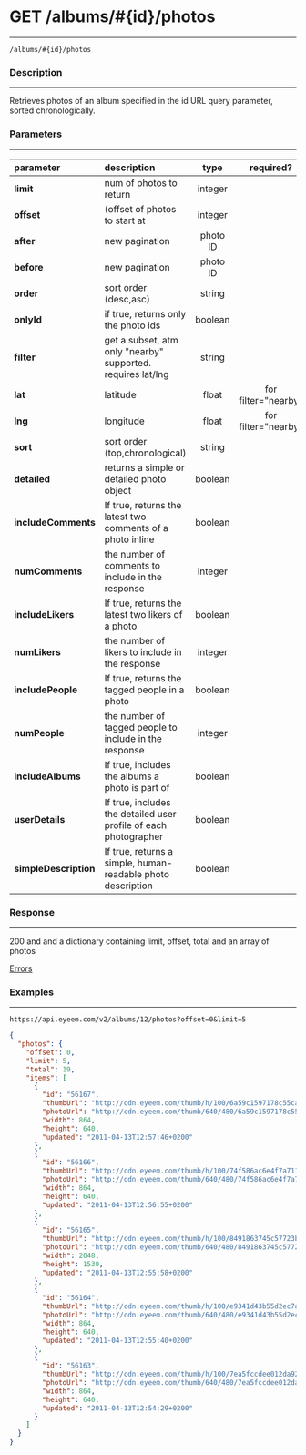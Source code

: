 # GET /albums/#{id}/photos
***
`/albums/#{id}/photos`

### Description
***
Retrieves photos of an album specified in the id URL query parameter, sorted chronologically.

### Parameters
***

|parameter| description| type |required? |default|
|:---------|:--------------|:----------:|:------------:|:------------:|
|**limit**|num of photos to return|integer||20|
|**offset**|(offset of photos to start at|integer||0|
|**after**|new pagination|photo ID|||
|**before**|new pagination|photo ID|||
|**order**|sort order (desc,asc)|string||desc|
|**onlyId**|if true, returns only the photo ids|boolean||0|
|**filter**|get a subset, atm only "nearby" supported. requires lat/lng|string|||
|**lat**|latitude|float| for filter="nearby"||
|**lng**|longitude|float| for filter="nearby"||
|**sort**|sort order (top,chronological)|string||chronological|
|**detailed**|returns a simple or detailed photo object|boolean||0|
|**includeComments**|If true, returns the latest two comments of a photo inline|boolean||0|
|**numComments**|the number of comments to include in the response|integer||2|
|**includeLikers**|If true, returns the latest two likers of a photo|boolean||0|
|**numLikers**|the number of likers to include in the response|integer||2|
|**includePeople**|If true, returns the tagged people in a photo|boolean||0|
|**numPeople**|the number of tagged people to include in the response|integer||4|
|**includeAlbums**|If true, includes the albums a photo is part of|boolean||0|
|**userDetails**|If true, includes the detailed user profile of each photographer|boolean||0|
|**simpleDescription**|If true, returns a simple, human-readable photo description|boolean||0|


### Response
***


200 and and a dictionary containing limit, offset, total and an array of photos


[Errors](../../resources/errors.md#files)

### Examples
***

`https://api.eyeem.com/v2/albums/12/photos?offset=0&limit=5`


```json
{
  "photos": {
    "offset": 0,
    "limit": 5,
    "total": 19,
    "items": [
      {
        "id": "56167",
        "thumbUrl": "http://cdn.eyeem.com/thumb/h/100/6a59c1597178c55ca1cf6fe9e5a0056958eab8f1-1302692235",
        "photoUrl": "http://cdn.eyeem.com/thumb/640/480/6a59c1597178c55ca1cf6fe9e5a0056958eab8f1-1302692235",
        "width": 864,
        "height": 640,
        "updated": "2011-04-13T12:57:46+0200"
      },
      {
        "id": "56166",
        "thumbUrl": "http://cdn.eyeem.com/thumb/h/100/74f586ac6e4f7a711d3d7c17a954ad362e464578-1302692207",
        "photoUrl": "http://cdn.eyeem.com/thumb/640/480/74f586ac6e4f7a711d3d7c17a954ad362e464578-1302692207",
        "width": 864,
        "height": 640,
        "updated": "2011-04-13T12:56:55+0200"
      },
      {
        "id": "56165",
        "thumbUrl": "http://cdn.eyeem.com/thumb/h/100/8491863745c57723bfaa9419e00aafdd04c213d9-1302692115",
        "photoUrl": "http://cdn.eyeem.com/thumb/640/480/8491863745c57723bfaa9419e00aafdd04c213d9-1302692115",
        "width": 2048,
        "height": 1530,
        "updated": "2011-04-13T12:55:58+0200"
      },
      {
        "id": "56164",
        "thumbUrl": "http://cdn.eyeem.com/thumb/h/100/e9341d43b55d2ec7a3d537c816ec9d0881d63df9-1302692132",
        "photoUrl": "http://cdn.eyeem.com/thumb/640/480/e9341d43b55d2ec7a3d537c816ec9d0881d63df9-1302692132",
        "width": 864,
        "height": 640,
        "updated": "2011-04-13T12:55:40+0200"
      },
      {
        "id": "56163",
        "thumbUrl": "http://cdn.eyeem.com/thumb/h/100/7ea5fccdee012da92c5c54d42b177139c84742d5-1302692061",
        "photoUrl": "http://cdn.eyeem.com/thumb/640/480/7ea5fccdee012da92c5c54d42b177139c84742d5-1302692061",
        "width": 864,
        "height": 640,
        "updated": "2011-04-13T12:54:29+0200"
      }
    ]
  }
}

```

